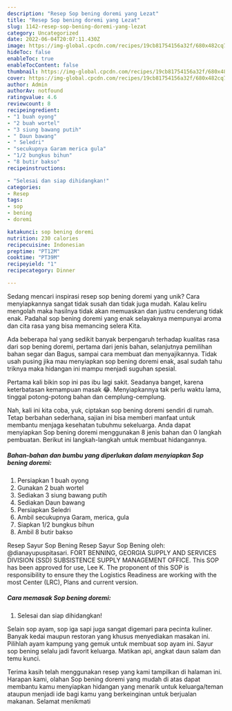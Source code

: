 ```yaml
---
description: "Resep Sop bening doremi yang Lezat"
title: "Resep Sop bening doremi yang Lezat"
slug: 1142-resep-sop-bening-doremi-yang-lezat
category: Uncategorized
date: 2022-06-04T20:07:11.430Z
image: https://img-global.cpcdn.com/recipes/19cb81754156a32f/680x482cq70/sop-bening-doremi-foto-resep-utama.jpg
hideToc: false
enableToc: true
enableTocContent: false
thumbnail: https://img-global.cpcdn.com/recipes/19cb81754156a32f/680x482cq70/sop-bening-doremi-foto-resep-utama.jpg
cover: https://img-global.cpcdn.com/recipes/19cb81754156a32f/680x482cq70/sop-bening-doremi-foto-resep-utama.jpg
author: Admin
authorAv: notfound
ratingvalue: 4.6
reviewcount: 8
recipeingredient:
- "1 buah oyong"
- "2 buah wortel"
- "3 siung bawang putih"
- " Daun bawang"
- " Seledri"
- "secukupnya Garam merica gula"
- "1/2 bungkus bihun"
- "8 butir bakso"
recipeinstructions:

- "Selesai dan siap dihidangkan!"
categories:
- Resep
tags:
- sop
- bening
- doremi

katakunci: sop bening doremi 
nutrition: 230 calories
recipecuisine: Indonesian
preptime: "PT12M"
cooktime: "PT39M"
recipeyield: "1"
recipecategory: Dinner

---
```





Sedang mencari inspirasi resep sop bening doremi yang unik? Cara menyiapkannya sangat tidak susah dan tidak juga mudah. Kalau keliru mengolah maka hasilnya tidak akan memuaskan dan justru cenderung tidak enak. Padahal sop bening doremi yang enak selayaknya mempunyai aroma dan cita rasa yang bisa memancing selera Kita.





Ada beberapa hal yang sedikit banyak berpengaruh terhadap kualitas rasa dari sop bening doremi, pertama dari jenis bahan, selanjutnya pemilihan bahan segar dan Bagus, sampai cara membuat dan menyajikannya. Tidak usah pusing jika mau menyiapkan sop bening doremi enak,      asal sudah tahu triknya maka hidangan ini mampu menjadi suguhan spesial.














Pertama kali bikin sop ini pas ibu lagi sakit. Seadanya banget, karena keterbatasan kemampuan masak 😂. Menyiapkannya tak perlu waktu lama, tinggal potong-potong bahan dan cemplung-cemplung.






Nah, kali ini kita coba, yuk, ciptakan sop bening doremi sendiri di rumah. Tetap berbahan sederhana, sajian ini bisa memberi manfaat untuk membantu menjaga kesehatan tubuhmu sekeluarga. Anda dapat menyiapkan Sop bening doremi menggunakan 8 jenis bahan dan 0 langkah pembuatan. Berikut ini langkah-langkah untuk membuat hidangannya.

<!--inarticleads1-->

##### Bahan-bahan dan bumbu yang diperlukan dalam menyiapkan Sop bening doremi:

1. Persiapkan 1 buah oyong
1. Gunakan 2 buah wortel
1. Sediakan 3 siung bawang putih
1. Sediakan  Daun bawang
1. Persiapkan  Seledri
1. Ambil secukupnya Garam, merica, gula
1. Siapkan 1/2 bungkus bihun
1. Ambil 8 butir bakso


Resep Sayur Sop Bening Resep Sayur Sop Bening oleh: @dianayupuspitasari. FORT BENNING, GEORGIA SUPPLY AND SERVICES DIVISION (SSD) SUBSISTENCE SUPPLY MANAGEMENT OFFICE. This SOP has been approved for use, Lee K. The proponent of this SOP is responsibility to ensure they the Logistics Readiness are working with the most Center (LRC), Plans and current version. 

<!--inarticleads2-->

##### Cara memasak Sop bening doremi:


1. Selesai dan siap dihidangkan!

Selain sop ayam, sop iga sapi juga sangat digemari para pecinta kuliner. Banyak kedai maupun restoran yang khusus menyediakan masakan ini. Pilihlah ayam kampung yang gemuk untuk membuat sop ayam ini. Sayur sop bening selalu jadi favorit keluarga. Matikan api, angkat daun salam dan temu kunci. 

Terima kasih telah menggunakan resep yang kami tampilkan di halaman ini. Harapan kami, olahan Sop bening doremi yang mudah di atas dapat membantu kamu menyiapkan hidangan yang menarik untuk keluarga/teman ataupun menjadi ide bagi kamu yang berkeinginan untuk berjualan makanan. Selamat menikmati
